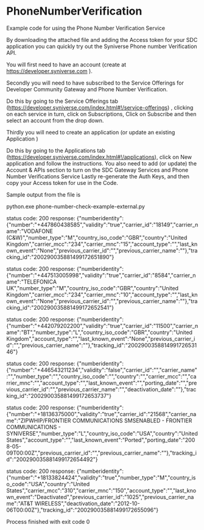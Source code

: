 # PhoneNumberVerification
Example code for using the Phone Number Verification Service

By downloading the attached file and adding the Access token for your SDC application 
you can quickly try out the Syniverse Phone number Verification API.

You will first need to have an account (create at https://developer.syniverse.com ).

Secondly you will need to have subscribed to the Service Offerings for Developer Community Gateway and Phone Number Verification. 

Do this by going to the Service Offerings tab (https://developer.syniverse.com/index.html#!/service-offerings) , clicking on each service in turn, click on Subscriptions, Click on Subscribe and then select an account from the drop down. 

Thirdly you will need to create an application (or update an existing Application ) 

Do this by going to the Applications tab (https://developer.syniverse.com/index.html#!/applications), click on New application and follow the instructions. 
You also need to add (or update) the Account & APIs section to turn on the SDC Gateway Services and Phone Number Verifications Service
Lastly re-generate the Auth Keys, and then copy your Access token for use in the Code.

Sample output from the file is

python.exe phone-number-check-example-external.py

status code: 200
response: {"numberidentity":{"number":"+447860438585","validity":"true","carrier_id":"18149","carrier_name":"VODAFONE (C&W)","number_type":"M","country_iso_code":"GBR","country":"United Kingdom","carrier_mcc":"234","carrier_mnc":"15","account_type":"","last_known_event":"None","previous_carrier_id":"","previous_carrier_name":""},"tracking_id":"200290035881499172651890"}

status code: 200
response: {"numberidentity":{"number":"+447513005998","validity":"true","carrier_id":"8584","carrier_name":"TELEFONICA UK","number_type":"M","country_iso_code":"GBR","country":"United Kingdom","carrier_mcc":"234","carrier_mnc":"10","account_type":"","last_known_event":"None","previous_carrier_id":"","previous_carrier_name":""},"tracking_id":"200290035881499172652541"}

status code: 200
response: {"numberidentity":{"number":"+442079202200","validity":"true","carrier_id":"11500","carrier_name":"BT","number_type":"L","country_iso_code":"GBR","country":"United Kingdom","account_type":"","last_known_event":"None","previous_carrier_id":"","previous_carrier_name":""},"tracking_id":"200290035881499172653146"}

status code: 200
response: {"numberidentity":{"number":"+446543211234","validity":"false","carrier_id":"","carrier_name":"","number_type":"","country_iso_code":"","country":"","carrier_mcc":"","carrier_mnc":"","account_type":"","last_known_event":"","porting_date":"","previous_carrier_id":"","previous_carrier_name":"","deactivation_date":""},"tracking_id":"200290035881499172653737"}

status code: 200
response: {"numberidentity":{"number":"+18136375000","validity":"true","carrier_id":"21568","carrier_name":"ZIPWHIP\/FRONTIER COMMUNICATIONS SMSENABLED - FRONTIER COMMUNICATIONS - SYNIVERSE","number_type":"L","country_iso_code":"USA","country":"United States","account_type":"","last_known_event":"Ported","porting_date":"2008-05-09T00:00Z","previous_carrier_id":"","previous_carrier_name":""},"tracking_id":"200290035881499172654492"}

status code: 200
response: {"numberidentity":{"number":"+18133824424","validity":"true","number_type":"M","country_iso_code":"USA","country":"United States","carrier_mcc":"310","carrier_mnc":"150","account_type":"","last_known_event":"Deactivated","previous_carrier_id":"1025","previous_carrier_name":"AT&T WIRELESS","deactivation_date":"2012-10-06T00:00Z"},"tracking_id":"200290035881499172655096"}

Process finished with exit code 0

